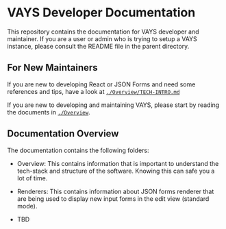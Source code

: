 

# VAYS Developer Documentation

This repository contains the documentation for VAYS developer and maintainer.
If you are a user or admin who is trying to setup a VAYS instance, please consult the README file
in the parent directory.

## For New Maintainers

If you are new to developing React or JSON Forms and need some references and tips, have a look at [`./Overview/TECH-INTRO.md`](/docs/Overview/TECH-INTRO.md)

If you are new to developing and maintaining VAYS, please start by reading the documents in [`./Overview`](/docs/Overview/README.md).



## Documentation Overview

The documentation contains the following folders:

- Overview: This contains information that is important to understand the tech-stack and structure of the software. Knowing this can safe you a lot of time.


- Renderers: This contains information about JSON forms renderer that are being used to display new input forms in the edit view (standard mode).

- TBD


